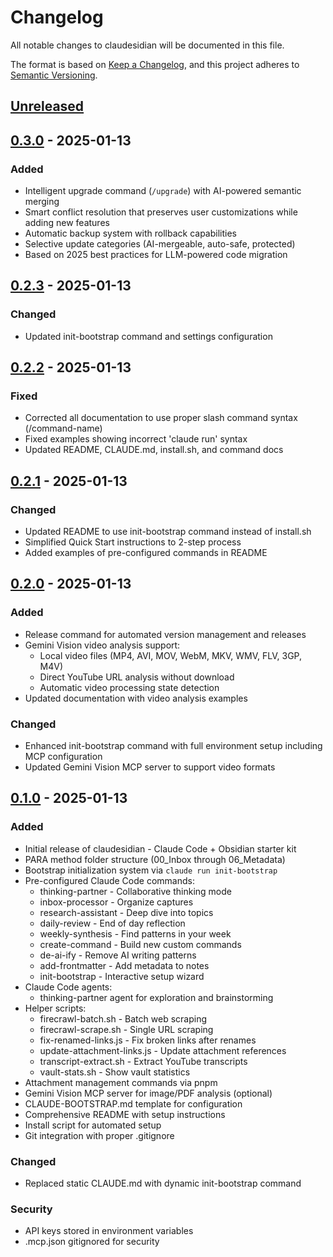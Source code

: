 # Changelog

All notable changes to claudesidian will be documented in this file.

The format is based on [Keep a Changelog](https://keepachangelog.com/en/1.1.0/),
and this project adheres to [Semantic Versioning](https://semver.org/spec/v2.0.0.html).

## [Unreleased]

## [0.3.0] - 2025-01-13

### Added
- Intelligent upgrade command (`/upgrade`) with AI-powered semantic merging
- Smart conflict resolution that preserves user customizations while adding new features
- Automatic backup system with rollback capabilities
- Selective update categories (AI-mergeable, auto-safe, protected)
- Based on 2025 best practices for LLM-powered code migration

## [0.2.3] - 2025-01-13

### Changed
- Updated init-bootstrap command and settings configuration

## [0.2.2] - 2025-01-13

### Fixed
- Corrected all documentation to use proper slash command syntax (/command-name)
- Fixed examples showing incorrect 'claude run' syntax
- Updated README, CLAUDE.md, install.sh, and command docs

## [0.2.1] - 2025-01-13

### Changed
- Updated README to use init-bootstrap command instead of install.sh
- Simplified Quick Start instructions to 2-step process
- Added examples of pre-configured commands in README

## [0.2.0] - 2025-01-13

### Added
- Release command for automated version management and releases
- Gemini Vision video analysis support:
  - Local video files (MP4, AVI, MOV, WebM, MKV, WMV, FLV, 3GP, M4V)
  - Direct YouTube URL analysis without download
  - Automatic video processing state detection
- Updated documentation with video analysis examples

### Changed
- Enhanced init-bootstrap command with full environment setup including MCP configuration
- Updated Gemini Vision MCP server to support video formats

## [0.1.0] - 2025-01-13

### Added
- Initial release of claudesidian - Claude Code + Obsidian starter kit
- PARA method folder structure (00_Inbox through 06_Metadata)
- Bootstrap initialization system via `claude run init-bootstrap`
- Pre-configured Claude Code commands:
  - thinking-partner - Collaborative thinking mode
  - inbox-processor - Organize captures
  - research-assistant - Deep dive into topics
  - daily-review - End of day reflection
  - weekly-synthesis - Find patterns in your week
  - create-command - Build new custom commands
  - de-ai-ify - Remove AI writing patterns
  - add-frontmatter - Add metadata to notes
  - init-bootstrap - Interactive setup wizard
- Claude Code agents:
  - thinking-partner agent for exploration and brainstorming
- Helper scripts:
  - firecrawl-batch.sh - Batch web scraping
  - firecrawl-scrape.sh - Single URL scraping
  - fix-renamed-links.js - Fix broken links after renames
  - update-attachment-links.js - Update attachment references
  - transcript-extract.sh - Extract YouTube transcripts
  - vault-stats.sh - Show vault statistics
- Attachment management commands via pnpm
- Gemini Vision MCP server for image/PDF analysis (optional)
- CLAUDE-BOOTSTRAP.md template for configuration
- Comprehensive README with setup instructions
- Install script for automated setup
- Git integration with proper .gitignore

### Changed
- Replaced static CLAUDE.md with dynamic init-bootstrap command

### Security
- API keys stored in environment variables
- .mcp.json gitignored for security

[Unreleased]: https://github.com/heyitsnoah/claudesidian/compare/v0.3.0...HEAD
[0.3.0]: https://github.com/heyitsnoah/claudesidian/compare/v0.2.3...v0.3.0
[0.2.3]: https://github.com/heyitsnoah/claudesidian/compare/v0.2.2...v0.2.3
[0.2.2]: https://github.com/heyitsnoah/claudesidian/compare/v0.2.1...v0.2.2
[0.2.1]: https://github.com/heyitsnoah/claudesidian/compare/v0.2.0...v0.2.1
[0.2.0]: https://github.com/heyitsnoah/claudesidian/compare/v0.1.0...v0.2.0
[0.1.0]: https://github.com/heyitsnoah/claudesidian/releases/tag/v0.1.0